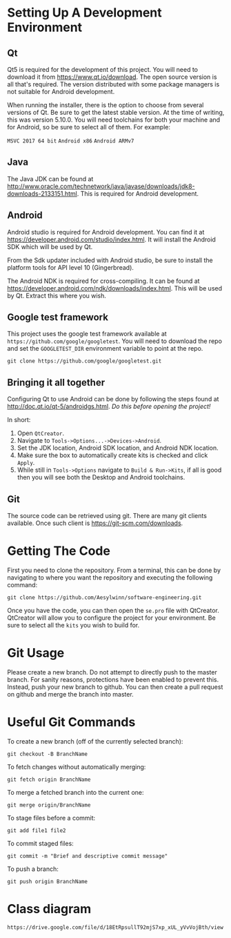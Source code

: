 # Setting Up A Development Environment

## Qt

Qt5 is required for the development of this project. You will need to download
it from https://www.qt.io/download. The open source version is all that's
required. The version distributed with some package managers is not suitable
for Android development.

When running the installer, there is the option to choose from several versions
of Qt. Be sure to get the latest stable version. At the time of writing, this
was version 5.10.0. You will need toolchains for both your machine and for
Android, so be sure to select all of them. For example:

`MSVC 2017 64 bit`
`Android x86`
`Android ARMv7`

## Java

The Java JDK can be found at
http://www.oracle.com/technetwork/java/javase/downloads/jdk8-downloads-2133151.html.
This is required for Android development.

## Android

Android studio is required for Android development. You can find it at
https://developer.android.com/studio/index.html. It will install the Android
SDK which will be used by Qt.

From the Sdk updater included with Android studio, be sure to install the
platform tools for API level 10 (Gingerbread).

The Android NDK is required for cross-compiling. It can be found at
https://developer.android.com/ndk/downloads/index.html. This will be used by
Qt. Extract this where you wish.

## Google test framework

This project uses the google test framework available at
`https://github.com/google/googletest`. You will need to download the repo and
set the `GOOGLETEST_DIR` environment variable to point at the repo.

`git clone https://github.com/google/googletest.git`

## Bringing it all together

Configuring Qt to use Android can be done by following the steps found at
http://doc.qt.io/qt-5/androidgs.html. *Do this before opening the project!*

In short:
1. Open `QtCreator`.
2. Navigate to `Tools->Options...->Devices->Android`.
3. Set the JDK location, Android SDK location, and Android NDK location.
4. Make sure the box to automatically create kits is checked and click `Apply`.
5. While still in `Tools->Options` navigate to `Build & Run->Kits`, if all is
   good then you will see both the Desktop and Android toolchains.

## Git

The source code can be retrieved using git. There are many git clients
available. Once such client is https://git-scm.com/downloads.


# Getting The Code

First you need to clone the repository. From a terminal, this can be done by
navigating to where you want the repository and executing the following
command:

`git clone https://github.com/Aesylwinn/software-engineering.git`

Once you have the code, you can then open the `se.pro` file with QtCreator.
QtCreator will allow you to configure the project for your environment. Be sure
to select all the `kits` you wish to build for.

# Git Usage

Please create a new branch. Do not attempt to directly push to the master
branch. For sanity reasons, protections have been enabled to prevent this.
Instead, push your new branch to github. You can then create a pull request on
github and merge the branch into master.

# Useful Git Commands

To create a new branch (off of the currently selected branch):

`git checkout -B BranchName`

To fetch changes without automatically merging:

`git fetch origin BranchName`

To merge a fetched branch into the current one:

`git merge origin/BranchName`

To stage files before a commit:

`git add file1 file2`

To commit staged files:

`git commit -m "Brief and descriptive commit message"`

To push a branch:

`git push origin BranchName`

# Class diagram

`https://drive.google.com/file/d/18EtRpsullT92mjS7xp_xUL_yVvVojBth/view`
